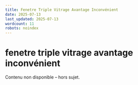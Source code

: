 ```yaml
---
title: Fenetre Triple Vitrage Avantage Inconvénient
date: 2025-07-13
last_updated: 2025-07-13
wordcount: 11
robots: noindex
---
```


# fenetre triple vitrage avantage inconvénient

Contenu non disponible – hors sujet.
